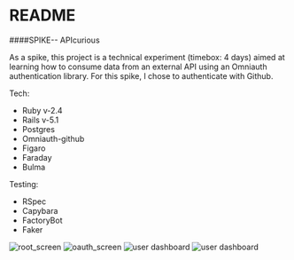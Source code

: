 # README

####SPIKE-- APIcurious
  
As a spike, this project is a technical experiment (timebox: 4 days) aimed at learning how to consume data from an external API using an Omniauth authentication library.  For this spike, I chose to authenticate with Github.  

Tech: 

- Ruby v-2.4
- Rails v-5.1
- Postgres
- Omniauth-github
- Figaro
- Faraday
- Bulma

Testing:

- RSpec
- Capybara
- FactoryBot
- Faker


<img alt="root_screen" src="https://cl.ly/32780d2483ab/Screen%20Shot%202018-08-23%20at%208.33.50%20PM.jpg">

<img alt="oauth_screen" src="https://cl.ly/1fc35df38af6/Screen%20Shot%202018-08-23%20at%208.34.28%20PM.jpg">

<img alt="user dashboard" src="https://cl.ly/1ada33cca2ef/Screen%20Shot%202018-08-23%20at%208.32.30%20PM.jpg">

<img alt="user dashboard" src="https://cl.ly/733937270cb9/Screen%20Shot%202018-08-23%20at%208.42.31%20PM.jpg">



